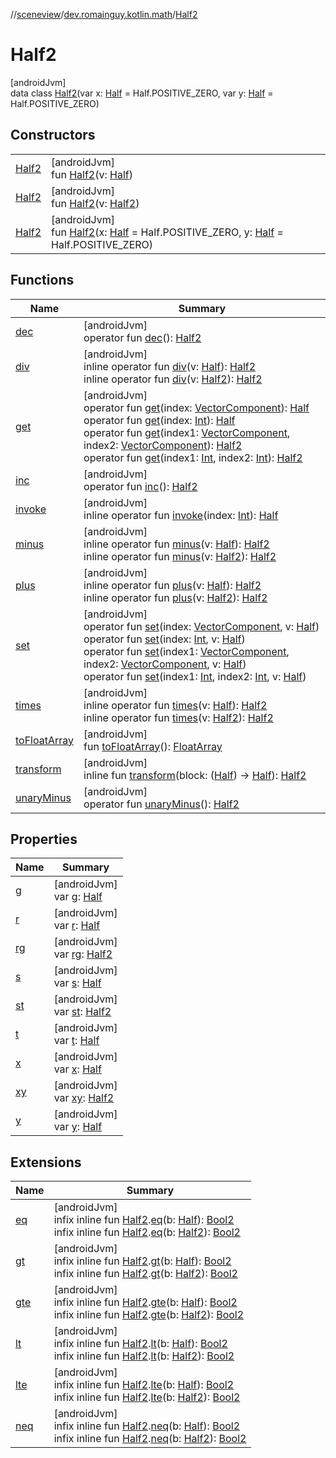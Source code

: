 //[sceneview](../../../index.md)/[dev.romainguy.kotlin.math](../index.md)/[Half2](index.md)

# Half2

[androidJvm]\
data class [Half2](index.md)(var x: [Half](../-half/index.md) = Half.POSITIVE_ZERO, var y: [Half](../-half/index.md) = Half.POSITIVE_ZERO)

## Constructors

| | |
|---|---|
| [Half2](-half2.md) | [androidJvm]<br>fun [Half2](-half2.md)(v: [Half](../-half/index.md)) |
| [Half2](-half2.md) | [androidJvm]<br>fun [Half2](-half2.md)(v: [Half2](index.md)) |
| [Half2](-half2.md) | [androidJvm]<br>fun [Half2](-half2.md)(x: [Half](../-half/index.md) = Half.POSITIVE_ZERO, y: [Half](../-half/index.md) = Half.POSITIVE_ZERO) |

## Functions

| Name | Summary |
|---|---|
| [dec](dec.md) | [androidJvm]<br>operator fun [dec](dec.md)(): [Half2](index.md) |
| [div](div.md) | [androidJvm]<br>inline operator fun [div](div.md)(v: [Half](../-half/index.md)): [Half2](index.md)<br>inline operator fun [div](div.md)(v: [Half2](index.md)): [Half2](index.md) |
| [get](get.md) | [androidJvm]<br>operator fun [get](get.md)(index: [VectorComponent](../-vector-component/index.md)): [Half](../-half/index.md)<br>operator fun [get](get.md)(index: [Int](https://kotlinlang.org/api/latest/jvm/stdlib/kotlin/-int/index.html)): [Half](../-half/index.md)<br>operator fun [get](get.md)(index1: [VectorComponent](../-vector-component/index.md), index2: [VectorComponent](../-vector-component/index.md)): [Half2](index.md)<br>operator fun [get](get.md)(index1: [Int](https://kotlinlang.org/api/latest/jvm/stdlib/kotlin/-int/index.html), index2: [Int](https://kotlinlang.org/api/latest/jvm/stdlib/kotlin/-int/index.html)): [Half2](index.md) |
| [inc](inc.md) | [androidJvm]<br>operator fun [inc](inc.md)(): [Half2](index.md) |
| [invoke](invoke.md) | [androidJvm]<br>inline operator fun [invoke](invoke.md)(index: [Int](https://kotlinlang.org/api/latest/jvm/stdlib/kotlin/-int/index.html)): [Half](../-half/index.md) |
| [minus](minus.md) | [androidJvm]<br>inline operator fun [minus](minus.md)(v: [Half](../-half/index.md)): [Half2](index.md)<br>inline operator fun [minus](minus.md)(v: [Half2](index.md)): [Half2](index.md) |
| [plus](plus.md) | [androidJvm]<br>inline operator fun [plus](plus.md)(v: [Half](../-half/index.md)): [Half2](index.md)<br>inline operator fun [plus](plus.md)(v: [Half2](index.md)): [Half2](index.md) |
| [set](set.md) | [androidJvm]<br>operator fun [set](set.md)(index: [VectorComponent](../-vector-component/index.md), v: [Half](../-half/index.md))<br>operator fun [set](set.md)(index: [Int](https://kotlinlang.org/api/latest/jvm/stdlib/kotlin/-int/index.html), v: [Half](../-half/index.md))<br>operator fun [set](set.md)(index1: [VectorComponent](../-vector-component/index.md), index2: [VectorComponent](../-vector-component/index.md), v: [Half](../-half/index.md))<br>operator fun [set](set.md)(index1: [Int](https://kotlinlang.org/api/latest/jvm/stdlib/kotlin/-int/index.html), index2: [Int](https://kotlinlang.org/api/latest/jvm/stdlib/kotlin/-int/index.html), v: [Half](../-half/index.md)) |
| [times](times.md) | [androidJvm]<br>inline operator fun [times](times.md)(v: [Half](../-half/index.md)): [Half2](index.md)<br>inline operator fun [times](times.md)(v: [Half2](index.md)): [Half2](index.md) |
| [toFloatArray](to-float-array.md) | [androidJvm]<br>fun [toFloatArray](to-float-array.md)(): [FloatArray](https://kotlinlang.org/api/latest/jvm/stdlib/kotlin/-float-array/index.html) |
| [transform](transform.md) | [androidJvm]<br>inline fun [transform](transform.md)(block: ([Half](../-half/index.md)) -&gt; [Half](../-half/index.md)): [Half2](index.md) |
| [unaryMinus](unary-minus.md) | [androidJvm]<br>operator fun [unaryMinus](unary-minus.md)(): [Half2](index.md) |

## Properties

| Name | Summary |
|---|---|
| [g](g.md) | [androidJvm]<br>var [g](g.md): [Half](../-half/index.md) |
| [r](r.md) | [androidJvm]<br>var [r](r.md): [Half](../-half/index.md) |
| [rg](rg.md) | [androidJvm]<br>var [rg](rg.md): [Half2](index.md) |
| [s](s.md) | [androidJvm]<br>var [s](s.md): [Half](../-half/index.md) |
| [st](st.md) | [androidJvm]<br>var [st](st.md): [Half2](index.md) |
| [t](t.md) | [androidJvm]<br>var [t](t.md): [Half](../-half/index.md) |
| [x](x.md) | [androidJvm]<br>var [x](x.md): [Half](../-half/index.md) |
| [xy](xy.md) | [androidJvm]<br>var [xy](xy.md): [Half2](index.md) |
| [y](y.md) | [androidJvm]<br>var [y](y.md): [Half](../-half/index.md) |

## Extensions

| Name | Summary |
|---|---|
| [eq](../eq.md) | [androidJvm]<br>infix inline fun [Half2](index.md).[eq](../eq.md)(b: [Half](../-half/index.md)): [Bool2](../-bool2/index.md)<br>infix inline fun [Half2](index.md).[eq](../eq.md)(b: [Half2](index.md)): [Bool2](../-bool2/index.md) |
| [gt](../gt.md) | [androidJvm]<br>infix inline fun [Half2](index.md).[gt](../gt.md)(b: [Half](../-half/index.md)): [Bool2](../-bool2/index.md)<br>infix inline fun [Half2](index.md).[gt](../gt.md)(b: [Half2](index.md)): [Bool2](../-bool2/index.md) |
| [gte](../gte.md) | [androidJvm]<br>infix inline fun [Half2](index.md).[gte](../gte.md)(b: [Half](../-half/index.md)): [Bool2](../-bool2/index.md)<br>infix inline fun [Half2](index.md).[gte](../gte.md)(b: [Half2](index.md)): [Bool2](../-bool2/index.md) |
| [lt](../lt.md) | [androidJvm]<br>infix inline fun [Half2](index.md).[lt](../lt.md)(b: [Half](../-half/index.md)): [Bool2](../-bool2/index.md)<br>infix inline fun [Half2](index.md).[lt](../lt.md)(b: [Half2](index.md)): [Bool2](../-bool2/index.md) |
| [lte](../lte.md) | [androidJvm]<br>infix inline fun [Half2](index.md).[lte](../lte.md)(b: [Half](../-half/index.md)): [Bool2](../-bool2/index.md)<br>infix inline fun [Half2](index.md).[lte](../lte.md)(b: [Half2](index.md)): [Bool2](../-bool2/index.md) |
| [neq](../neq.md) | [androidJvm]<br>infix inline fun [Half2](index.md).[neq](../neq.md)(b: [Half](../-half/index.md)): [Bool2](../-bool2/index.md)<br>infix inline fun [Half2](index.md).[neq](../neq.md)(b: [Half2](index.md)): [Bool2](../-bool2/index.md) |
